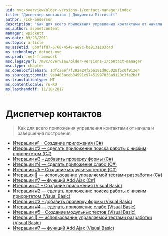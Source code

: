 ```yaml
---
uid: mvc/overview/older-versions-1/contact-manager/index
title: "Диспетчер контактов | Документы Microsoft"
author: rick-anderson
description: "Как для всего приложения управления контактами от начала и завершения построения."
ms.author: aspnetcontent
manager: wpickett
ms.date: 09/28/2011
ms.topic: article
ms.assetid: 6b0f1fd7-6768-4549-ae9c-be9131103c4d
ms.technology: dotnet-mvc
ms.prod: .net-framework
msc.legacyurl: /mvc/overview/older-versions-1/contact-manager
msc.type: chapter
ms.openlocfilehash: 1dfcaeef7f292a24f2ba191d965028f5c0f912e4
ms.sourcegitcommit: 9a9483aceb34591c97451997036a9120c3fe2baf
ms.translationtype: MT
ms.contentlocale: ru-RU
ms.lasthandoff: 11/10/2017
---
```

<a name="contact-manager"></a>Диспетчер контактов
====================
> Как для всего приложения управления контактами от начала и завершения построения.


- [Итерации #1 – Создание приложения (C#)](iteration-1-create-the-application-cs.md)
- [Итерации #2 — сделать приложение поиска работы с низким приоритетом (C#)](iteration-2-make-the-application-look-nice-cs.md)
- [Итерации #3 – добавить проверку формы (C#)](iteration-3-add-form-validation-cs.md)
- [Итерации #4 — сделать приложение слабо (C#)](iteration-4-make-the-application-loosely-coupled-cs.md)
- [Итерации #5 – Создание модульных тестов (C#)](iteration-5-create-unit-tests-cs.md)
- [Итерация &#6; — использование управляемой тестами разработки (C#)](iteration-6-use-test-driven-development-cs.md)
- [Итерации #7 — функций Add Ajax (C#)](iteration-7-add-ajax-functionality-cs.md)
- [Итерации #1 – Создание приложения (Visual Basic)](iteration-1-create-the-application-vb.md)
- [Итерации #2 — сделать приложение поиска работы с низким приоритетом (Visual Basic)](iteration-2-make-the-application-look-nice-vb.md)
- [Итерации #3 – добавить проверку формы (Visual Basic)](iteration-3-add-form-validation-vb.md)
- [Итерации #4 — сделать приложение слабо (Visual Basic)](iteration-4-make-the-application-loosely-coupled-vb.md)
- [Итерации #5 – Создание модульных тестов (Visual Basic)](iteration-5-create-unit-tests-vb.md)
- [Итерация &#6; — использование управляемой тестами разработки (Visual Basic)](iteration-6-use-test-driven-development-vb.md)
- [Итерации #7 — функций Add Ajax (Visual Basic)](iteration-7-add-ajax-functionality-vb.md)
